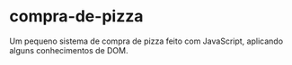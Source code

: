 # compra-de-pizza
Um pequeno sistema de compra de pizza feito com JavaScript, aplicando alguns conhecimentos de DOM.
